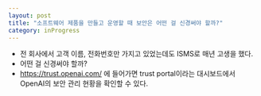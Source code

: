 ```yaml
---
layout: post
title: "소프트웨어 제품을 만들고 운영할 때 보안은 어떤 걸 신경써야 할까?"
category: inProgress
---
```


- 전 회사에서 고객 이름, 전화번호만 가지고 있었는데도 ISMS로 매년 고생을 했다.
- 어떤 걸 신경써야 할까?
- https://trust.openai.com/ 에 들어가면 trust portal이라는 대시보드에서 OpenAI의 보안 관리 현황을 확인할 수 있다.